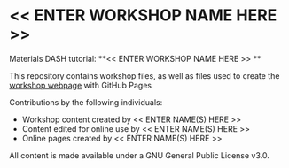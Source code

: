 # << ENTER WORKSHOP NAME HERE >>
Materials DASH tutorial: **<<  ENTER WORKSHOP NAME HERE  >> **  

This repository contains workshop files, as well as files used to create the [workshop webpage](https://scds.githib.io/<<enter_site_url>>) with GitHub Pages   


Contributions by the following individuals: 
- Workshop content created by << ENTER NAME(S) HERE >> 
- Content edited for online use by << ENTER NAME(S) HERE >> 
- Online pages created by << ENTER NAME(S) HERE >> 


  
All content is made available under a GNU General Public License v3.0.
